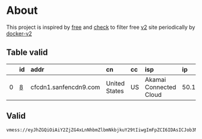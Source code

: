 
# About

This project is inspired by [free](https://github.com/freefq/free) and [check](https://github.com/yeahwu/check) to filter free [v2](https://github.com/v2fly/v2ray-core) site periodically by [docker-v2](https://hub.docker.com/r/v2ray/official)

    

## Table valid
|    | id                 | addr                  | cn            | cc   | isp                    | ip            | chatgpt          |
|---:|:-------------------|:----------------------|:--------------|:-----|:-----------------------|:--------------|:-----------------|
|  0 | [8](config/8.json) | cfcdn1.sanfencdn9.com | United States | US   | Akamai Connected Cloud | 50.116.12.114 | Yes (Region: US) |

## Valid
```
vmess://eyJhZGQiOiAiY2ZjZG4xLnNhbmZlbmNkbjkuY29tIiwgImFpZCI6IDAsICJob3N0IjogInVzMTJjMmViZTliLnZqZnZ5emZoaGYueHl6IiwgImlkIjogImM5MzNkNTE1LWFjMmItNDBkYi1iYzdjLTEyNzUzYzUzNWJlNyIsICJuZXQiOiAid3MiLCAicGF0aCI6ICIvdmlkZW8vUUtFWU1mRXcvIiwgInBvcnQiOiAyMDUyLCAicHMiOiAiZ2l0aHViLmNvbS9mcmVlZnEgLSBcdTdmOGVcdTU2ZmRDbG91ZEZsYXJlXHU1MTZjXHU1M2Y4Q0ROXHU4MjgyXHU3MGI5IDgiLCAidGxzIjogIiIsICJ0eXBlIjogImF1dG8iLCAic2VjdXJpdHkiOiAiYXV0byIsICJza2lwLWNlcnQtdmVyaWZ5IjogdHJ1ZSwgInNuaSI6ICIifQ==
```

